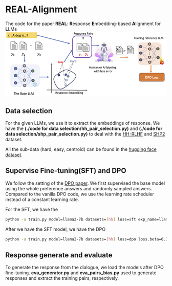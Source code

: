 # REAL-Alignment
The code for the paper **REAL**: **R**esponse **E**mbedding-based **A**lignment for **L**LMs
![Alt text](./DPO_diagrams.png)

## Data selection
For the given LLMs, we use it to extract the embeddings of response. We have the **(./code for data selection/hh_pair_selection.py)** and **(./code for data selection/shp_pair_selection.py)** to deal with the [HH-RLHF](https://huggingface.co/datasets/Anthropic/hh-rlhf) and [SHP2](https://huggingface.co/datasets/stanfordnlp/SHP-2) dataset.

All the sub-data (hard, easy, centroid) can be found in the [hugging face dataset](https://huggingface.co/datasets/honggen/llama2-help). 

## Supervise Fine-tuning(SFT) and DPO
We follow the setting of the [DPO paper](https://github.com/eric-mitchell/direct-preference-optimization/tree/main). We first supervised the base model using the whole preference answers and randomly sampled answers. Compared to the vanilla DPO code, we use the learning rate scheduler instead of a constant learning rate. 

For the SFT, we have the 
```bash
python -u train.py model=llama2-7b datasets=[hh] loss=sft exp_name=llama_shp_sft gradient_accumulation_steps=2 batch_size=32 eval_batch_size=32 trainer=FSDPTrainer sample_during_eval=false model.fsdp_policy_mp=bfloat16
```
After we have the SFT model, we have the DPO
```bash
python -u train.py model=llama2-7b datasets=[hh] loss=dpo loss.beta=0.1 exp_name=llama_shp-centroid gradient_accumulation_steps=2 batch_size=16 eval_batch_size=16 trainer=FSDPTrainer sample_during_eval=false model.fsdp_policy_mp=bfloat16 model.archive=/scratch/bchy/hzhang21/DPO/cache/hzhang21/llama_shp_sft/LATEST/policy.pt
```
## Response generate and evaluate
To generate the response from the dialogue, we load the models after DPO fine-tuning. **eva_generator.py** and **eva_pairs_bias.py** used to generate responses and extract the training pairs, respectively.


